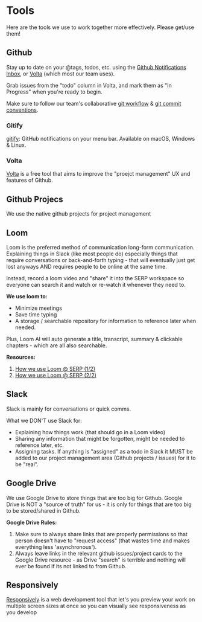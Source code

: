 # Tools

Here are the tools we use to work together more effectively. Please get/use them!

## Github

Stay up to date on your @tags, todos, etc. using the [Github Notifications Inbox](https://github.com/notifications), or [Volta](https://volta.net/) (which most our team uses).

Grab issues from the "todo" column in Volta, and mark them as "In Progress" when you're ready to begin. 

Make sure to follow our team's collaborative [git workflow][git-workflow] & [git commit conventions][git-commit-conventions].


### Gitify

[gitify](https://github.com/gitify-app/gitify): GitHub notifications on your menu bar. Available on macOS, Windows & Linux.


### Volta

[Volta](https://volta.net/) is a free tool that aims to improve the "proejct management" UX and features of Github.


## Github Projecs

We use the native github projects for project management


## Loom

Loom is the preferred method of communication long-form communication. Explaining things in Slack (like most people do) especially things that require conversations or back-and-forth typing - that will eventually just get lost anyways AND requires people to be online at the same time.

Instead, record a loom video and "share" it into the SERP workspace so everyone can search it and watch or re-watch it whenever they need to.

**We use loom to:**
- Minimize meetings
- Save time typing
- A storage / searchable repository for information to reference later when needed.

Plus, Loom AI will auto generate a title, transcript, summary & clickable chapters - which are all also searchable.

**Resources:**
1. [How we use Loom @ SERP (1/2)](https://www.loom.com/share/99e169c977dc44178320a674f4a9c2bf?sid=2adce91a-0a91-4a06-84d5-f873797a0c77)
2. [How we use Loom @ SERP (2/2)](https://www.loom.com/share/44e587bdb33d4ef38492a1908886578b?sid=b35c078a-fd83-4601-ac80-dbfbb7e61f9a)


## Slack

Slack is mainly for conversations or quick comms.

What we DON'T use Slack for:
- Explaining how things work (that should go in a Loom video)
- Sharing any information that might be forgotten, might be needed to reference later, etc.
- Assigning tasks. If anything is "assigned" as a todo in Slack it MUST be added to our project management area (Github projects / issues) for it to be "real".


## Google Drive

We use Google Drive to store things that are too big for Github.
Google Drive is NOT a "source of truth" for us - it is only for things that are too big to be stored/shared in Github.

**Google Drive Rules:**

1. Make sure to always share links that are properly permissions so that person doesn't have to "request access" (that wastes time and makes everything less 'asynchronous').
2. Always leave links in the relevant github issues/project cards to the Google Drive resource - as Drive "search" is terrible and nothing will ever be found if its not linked to from Github.


## Responsively

[Responsively](https://responsively.app/) is a web development tool that let's you preview your work on multiple screen sizes at once so you can visually see responsiveness as you develop



<!-- links -->

[git-workflow]: /content/contributing/git-workflow.md
[git-commit-conventions]: /content/contributing/git-commit-conventions.md
